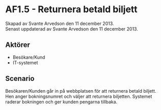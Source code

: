 # AF1.5 - Returnera betald biljett
Skapad av Svante Arvedson den 11 december 2013.      
Senast uppdaterad av Svante Arvedson den 11 december 2013.

## Aktörer
* Besökare/Kund
* IT-systemet

## Scenario
Besökaren/Kunden går in på webbplatsen för att returnera betald biljett. 
Hen anger bokningsnumret och väljer att returnera biljetten. Systemet raderar 
bokningen och ger kunden pengarna tillbaka.